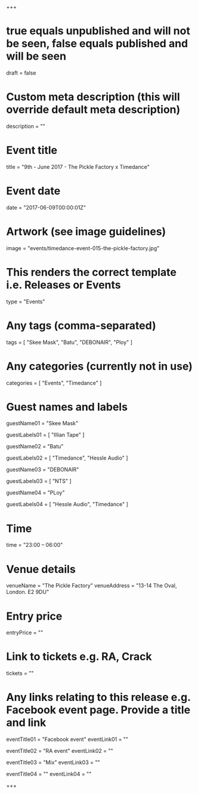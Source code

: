 +++

# true equals unpublished and will not be seen, false equals published and will be seen
draft = false

# Custom meta description (this will override default meta description)
description = ""

# Event title
title = "9th - June 2017 - The Pickle Factory x Timedance"

# Event date
date = "2017-06-09T00:00:01Z"

# Artwork (see image guidelines)
image = "events/timedance-event-015-the-pickle-factory.jpg"

# This renders the correct template i.e. Releases or Events
type = "Events"

# Any tags (comma-separated)
tags = [ 
	"Skee Mask",
	"Batu",
	"DEBONAIR",
	"Ploy"
]

# Any categories (currently not in use)
categories = [
  "Events",
  "Timedance"
]

# Guest names and labels
guestName01 = "Skee Mask"

guestLabels01 = [
	"Illian Tape"
]

guestName02 = "Batu"

guestLabels02 = [
	"Timedance",
	"Hessle Audio"
]

guestName03 = "DEBONAIR"

guestLabels03 = [
	"NTS"
]

guestName04 = "PLoy"

guestLabels04 = [
	"Hessle Audio",
	"Timedance"
]

# Time
time = "23:00 – 06:00"

# Venue details
venueName = "The Pickle Factory"
venueAddress = "13-14 The Oval, London. E2 9DU"

# Entry price
entryPrice = ""

# Link to tickets e.g. RA, Crack 
tickets = ""

# Any links relating to this release e.g. Facebook event page. Provide a title and link
eventTitle01 = "Facebook event"
eventLink01 = ""

eventTitle02 = "RA event"
eventLink02 = ""

eventTitle03 = "Mix"
eventLink03 = ""

eventTitle04 = ""
eventLink04 = ""


+++
